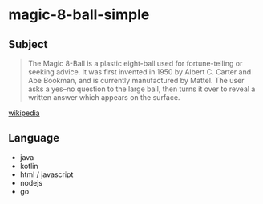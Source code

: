 # magic-8-ball-simple

## Subject

>The Magic 8-Ball is a plastic eight-ball used for fortune-telling or seeking advice. It was first invented in 1950 by Albert C. Carter and Abe Bookman, and is currently manufactured by Mattel. The user asks a yes–no question to the large ball, then turns it over to reveal a written answer which appears on the surface.

[wikipedia](https://en.wikipedia.org/wiki/Magic_8-Ball)

## Language

- java
- kotlin
- html / javascript
- nodejs
- go
